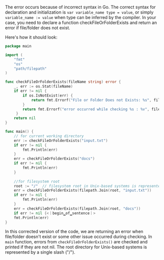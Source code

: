 The error occurs because of incorrect syntax in Go. The correct syntax for declaration and initialization is `var variable_name type = value`, or simply `variable_name := value` when type can be inferred by the compiler. In your case, you need to declare a function checkFileOrFolderExists and return an error if file/folder does not exist.

Here's how it should look: 

```go
package main

import (
	"fmt"
	"os"
	"path/filepath"
)

func checkFileOrFolderExists(fileName string) error {
	_, err := os.Stat(fileName)
	if err != nil {
		if os.IsNotExist(err) {
			return fmt.Errorf("File or Folder Does not Exists: %s", fileName)
		} 
        return fmt.Errorf("error occurred while checking %s : %v", fileName, err)
     }
    return nil
}

func main() {
	// for current working directory
	err := checkFileOrFolderExists("input.txt")
	if err != nil {
		fmt.Println(err)
	}
	err = checkFileOrFolderExists("docs")
	if err != nil {
		fmt.Println(err)
	}
    
	//for filesystem root
	root := "/"  // filesystem root in Unix-based systems is represented by `/`
	err = checkFileOrFolderExists(filepath.Join(root, "input.txt"))
	if err != nil {
		fmt.Println(err)
	}
	err = checkFileOrFolderExists(filepath.Join(root, "docs"))
	if err != nil {<｜begin▁of▁sentence｜>
    fmt.Println(err)
}
``` 
In this corrected version of the code, we are returning an error when file/folder doesn't exist or some other issue occurred during checking. In `main` function, errors from `checkFileOrFolderExists()` are checked and printed if they are not nil. The root directory for Unix-based systems is represented by a single slash ("/").

